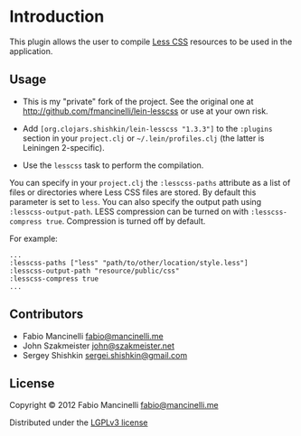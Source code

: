 # Introduction

This plugin allows the user to compile [Less CSS](http://lesscss.org/) resources
to be used in the application.

## Usage

* This is my "private" fork of the project. See the original one at http://github.com/fmancinelli/lein-lesscss or use at your own risk.

* Add `[org.clojars.shishkin/lein-lesscss "1.3.3"]` to the  `:plugins` section in your `project.clj` or `~/.lein/profiles.clj` (the latter is Leiningen 2-specific).

* Use the `lesscss` task to perform the compilation.

You can specify in your `project.clj` the `:lesscss-paths` attribute as a list
of files or directories where Less CSS files are stored. By default this parameter is set
to `less`. You can also specify the output path using `:lesscss-output-path`. LESS compression
can be turned on with `:lesscss-compress true`. Compression is turned off by default.

For example:

    ...
    :lesscss-paths ["less" "path/to/other/location/style.less"]
    :lesscss-output-path "resource/public/css"
    :lesscss-compress true
    ...

## Contributors

* Fabio Mancinelli <fabio@mancinelli.me>
* John Szakmeister <john@szakmeister.net>
* Sergey Shishkin <sergei.shishkin@gmail.com>

## License

Copyright © 2012 Fabio Mancinelli <fabio@mancinelli.me>

Distributed under the [LGPLv3 license](http://www.gnu.org/licenses/lgpl-3.0.en.html)
